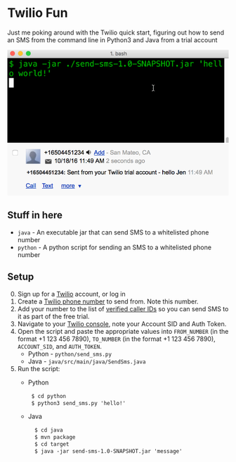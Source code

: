 # Twilio Fun

Just me poking around with the Twilio quick start, figuring out how to send an SMS from the command line in Python3 and Java from a trial account

![sent from java](java-send.gif) ![got message](sms-got.png)


## Stuff in here

- `java` - An executable jar that can send SMS to a whitelisted phone number
- `python` - A python script for sending an SMS to a whitelisted phone number

## Setup

0. Sign up for a [Twilio](https://www.twilio.com/try-twilio) account, or log in
0. Create a [Twilio phone number](https://www.twilio.com/console/phone-numbers/) to send from. Note this number.
0. Add your number to the list of [verified caller IDs](https://www.twilio.com/console/phone-numbers/verified) so you can send SMS to it as part of the free trial.
0. Navigate to your [Twilio console](https://www.twilio.com/console), note your Account SID and Auth Token.
0. Open the script and paste the appropriate values into `FROM_NUMBER` (in the format +1 123 456 7890), `TO_NUMBER` (in the format +1 123 456 7890), `ACCOUNT_SID`, and `AUTH_TOKEN`. 
    - Python - `python/send_sms.py`
    - Java - `java/src/main/java/SendSms.java`
0. Run the script:
     - Python 

            $ cd python
            $ python3 send_sms.py 'hello!'

    - Java
    
            $ cd java
            $ mvn package
            $ cd target
            $ java -jar send-sms-1.0-SNAPSHOT.jar 'message'
